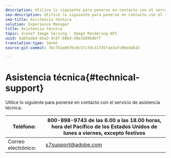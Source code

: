 ```yaml
---
description: Utilice lo siguiente para ponerse en contacto con el servicio de asistencia técnica.
seo-description: Utilice lo siguiente para ponerse en contacto con el servicio de asistencia técnica.
seo-title: Asistencia técnica
solution: Experience Manager
title: Asistencia técnica
topic: Scene7 Image Serving - Image Rendering API
uuid: bab5aab4-b5a3-4c8f-80bd-d9e3289b9bff
translation-type: tm+mt
source-git-commit: 7bc7b3a86fbcdc57cfdc31745fae3afc06e44b15

---
```



# Asistencia técnica{#technical-support}

Utilice lo siguiente para ponerse en contacto con el servicio de asistencia técnica.

| Teléfono: | 800-898-9743 de las 6.00 a las 18.00 horas, hora del Pacífico de los Estados Unidos de lunes a viernes, excepto festivos |
|---|---|
| Correo electrónico: | s7support@adobe.com |

